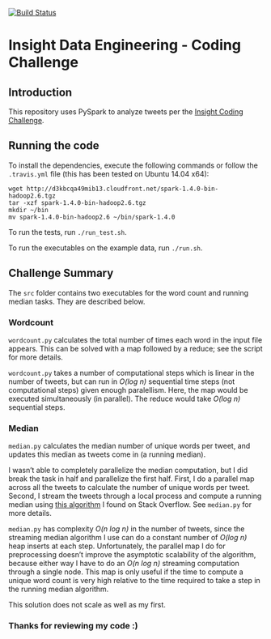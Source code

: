 [![Build Status](https://travis-ci.org/bsyouness/InsightChallenge.svg?branch=master)](https://travis-ci.org/bsyouness/InsightChallenge)

# Insight Data Engineering - Coding Challenge

## Introduction

This repository uses PySpark to analyze tweets per the [Insight Coding Challenge](https://github.com/InsightDataScience/cc-example). 

## Running the code

To install the dependencies, execute the following commands or follow the `.travis.yml` file (this has been tested on Ubuntu 14.04 x64):

    wget http://d3kbcqa49mib13.cloudfront.net/spark-1.4.0-bin-hadoop2.6.tgz
    tar -xzf spark-1.4.0-bin-hadoop2.6.tgz
    mkdir ~/bin
    mv spark-1.4.0-bin-hadoop2.6 ~/bin/spark-1.4.0

To run the tests, run `./run_test.sh`.

To run the executables on the example data, run `./run.sh`.

## Challenge Summary

The `src` folder contains two executables for the word count and running median tasks.
They are described below.

### Wordcount

`wordcount.py` calculates the total number of times each word in the input file appears. 
This can be solved with a map followed by a reduce; see the script for more details.

`wordcount.py` takes a number of computational steps which is linear in the number of tweets, but can run in *O(log n)* sequential time steps (not computational steps) given enough paralellism. Here, the map would be executed simultaneously (in parallel). The reduce would take *O(log n)* sequential steps.

### Median

`median.py` calculates the median number of unique words per tweet, and updates this median as tweets come in (a running median). 

I wasn’t able to completely parallelize the median computation, but I did break the task in half and parallelize the first half.
First, I do a parallel map across all the tweets to calculate the number of unique words per tweet.
Second, I stream the tweets through a local process and compute a running median using [this algorithm](http://stackoverflow.com/questions/10657503/find-running-median-from-a-stream-of-integers) I found on Stack Overflow.
See `median.py` for more details.

`median.py` has complexity *O(n log n)* in the number of tweets, since the streaming median algorithm I use can do a constant number of *O(log n)* heap inserts at each step.
Unfortunately, the parallel map I do for preprocessing doesn’t improve the asymptotic scalability of the algorithm, because either way I have to do an *O(n log n)* streaming computation through a single node.
This map is only useful if the time to compute a unique word count is very high relative to the time required to take a step in the running median algorithm.

This solution does not scale as well as my first.

### Thanks for reviewing my code :)